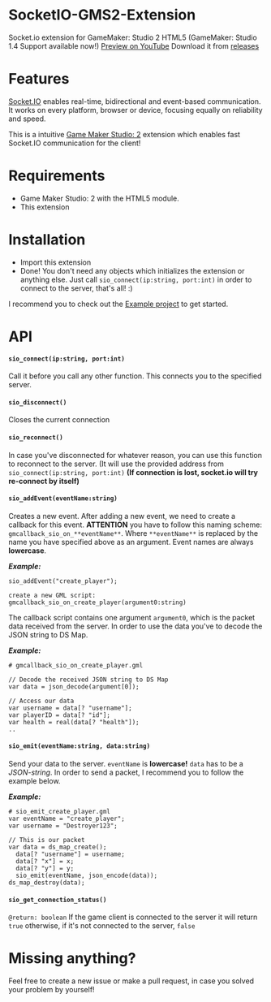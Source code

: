 # SocketIO-GMS2-Extension
Socket.io extension for GameMaker: Studio 2 HTML5 (GameMaker: Studio 1.4 Support available now!) [Preview on YouTube](https://youtu.be/HyOxkqNxDG0)
Download it from [releases](https://github.com/IgnasKavaliauskas/SocketIO-GMS2-Extension/releases)

# Features
[Socket.IO](https://github.com/socketio/socket.io) enables real-time, bidirectional and event-based communication. It works on every platform, browser or device, focusing equally on reliability and speed.

This is a intuitive [Game Maker Studio: 2](https://www.yoyogames.com/gamemaker) extension which enables fast Socket.IO communication for the client!

# Requirements
* Game Maker Studio: 2 with the HTML5 module.
* This extension

# Installation
* Import this extension
* Done! 
You don't need any objects which initializes the extension or anything else. Just call `sio_connect(ip:string, port:int)` in order to connect to the server, that's all! :)

I recommend you to check out the [Example project](https://github.com/IgnasKavaliauskas/SocketIO-GMS2-Extension/tree/master/Example) to get started.

# API
#### `sio_connect(ip:string, port:int)`
Call it before you call any other function. This connects you to the specified server.

#### `sio_disconnect()`
Closes the current connection

#### `sio_reconnect()`
In case you've disconnected for whatever reason, you can use this function to reconnect to the server. (It will use the provided address from `sio_connect(ip:string, port:int)`
**(If connection is lost, socket.io will try re-connect by itself)**

#### `sio_addEvent(eventName:string)`
Creates a new event. After adding a new event, we need to create a callback for this event.
**ATTENTION** you have to follow this naming scheme: `gmcallback_sio_on_**eventName**`. Where `**eventName**` is replaced by the name you have specified above as an argument. Event names are always **lowercase**.

**_Example:_**
```
sio_addEvent("create_player");

create a new GML script: gmcallback_sio_on_create_player(argument0:string)
```
The callback script contains one argument `argument0`, which is the packet data received from the server. 
In order to use the data you've to decode the JSON string to DS Map. 

**_Example:_**
```
# gmcallback_sio_on_create_player.gml

// Decode the received JSON string to DS Map
var data = json_decode(argument[0]);

// Access our data
var username = data[? "username"];
var playerID = data[? "id"];
var health = real(data[? "health"]);
..
```

#### `sio_emit(eventName:string, data:string)`
Send your data to the server. `eventName` is **lowercase!** `data` has to be a _JSON-string_. 
In order to send a packet, I recommend you to follow the example below.

**_Example:_**
```
# sio_emit_create_player.gml
var eventName = "create_player";
var username = "Destroyer123";

// This is our packet
var data = ds_map_create();
  data[? "username"] = username;
  data[? "x"] = x;
  data[? "y"] = y;
  sio_emit(eventName, json_encode(data));
ds_map_destroy(data);

```

#### `sio_get_connection_status()`
`@return: boolean`
If the game client is connected to the server it will return `true` otherwise, if it's not connected to the server, `false`

# Missing anything?
Feel free to create a new issue or make a pull request, in case you solved your problem by yourself!

